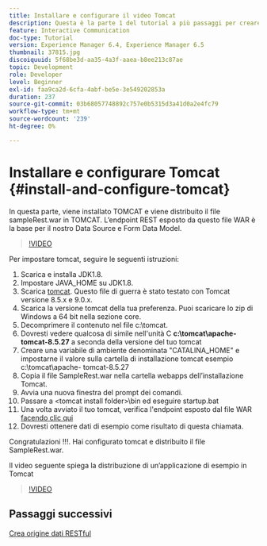 ```yaml
---
title: Installare e configurare il video Tomcat
description: Questa è la parte 1 del tutorial a più passaggi per creare il tuo primo documento di comunicazione interattiva.
feature: Interactive Communication
doc-type: Tutorial
version: Experience Manager 6.4, Experience Manager 6.5
thumbnail: 37815.jpg
discoiquuid: 5f68be3d-aa35-4a3f-aaea-b8ee213c87ae
topic: Development
role: Developer
level: Beginner
exl-id: faa9ca2d-6cfa-4abf-be5e-3e549202853a
duration: 237
source-git-commit: 03b68057748892c757e0b5315d3a41d0a2e4fc79
workflow-type: tm+mt
source-wordcount: '239'
ht-degree: 0%

---
```


# Installare e configurare Tomcat {#install-and-configure-tomcat}

In questa parte, viene installato TOMCAT e viene distribuito il file sampleRest.war in TOMCAT. L’endpoint REST esposto da questo file WAR è la base per il nostro Data Source e Form Data Model.

>[!VIDEO](https://video.tv.adobe.com/v/37815?quality=12&learn=on)

Per impostare tomcat, seguire le seguenti istruzioni:

1. Scarica e installa JDK1.8.
2. Impostare JAVA_HOME su JDK1.8.
3. Scarica [tomcat](https://tomcat.apache.org/). Questo file di guerra è stato testato con Tomcat versione 8.5.x e 9.0.x.
4. Scarica la versione tomcat della tua preferenza. Puoi scaricare lo zip di Windows a 64 bit nella sezione core.
5. Decomprimere il contenuto nel file c:\tomcat.
6. Dovresti vedere qualcosa di simile nell&#39;unità C **c:\tomcat\apache-tomcat-8.5.27** a seconda della versione del tuo tomcat
7. Creare una variabile di ambiente denominata &quot;CATALINA_HOME&quot; e impostarne il valore sulla cartella di installazione tomcat esempio c:\tomcat\apache- tomcat-8.5.27
8. Copia il file SampleRest.war nella cartella webapps dell’installazione Tomcat.
9. Avvia una nuova finestra del prompt dei comandi.
10. Passare a &lt;tomcat install folder>\bin ed eseguire startup.bat
11. Una volta avviato il tuo tomcat, verifica l&#39;endpoint esposto dal file WAR [facendo clic qui](http://localhost:8080/SampleRest/webapi/getStatement/9586)
12. Dovresti ottenere dati di esempio come risultato di questa chiamata.

Congratulazioni !!!. Hai configurato tomcat e distribuito il file SampleRest.war.

Il video seguente spiega la distribuzione di un’applicazione di esempio in Tomcat
>[!VIDEO](https://video.tv.adobe.com/v/37815?quality=12&learn=on)

## Passaggi successivi

[Crea origine dati RESTful](./create-data-source.md)